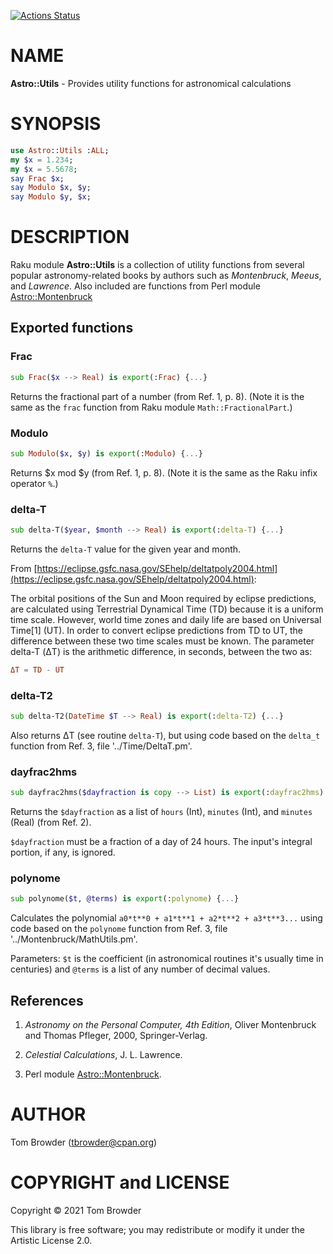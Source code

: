 [![Actions Status](https://github.com/tbrowder/Astro-Utils/workflows/test/badge.svg)](https://github.com/tbrowder/Astro-Utils/actions)

NAME
====

**Astro::Utils** - Provides utility functions for astronomical calculations

SYNOPSIS
========

```raku
use Astro::Utils :ALL;
my $x = 1.234;
my $x = 5.5678;
say Frac $x;
say Modulo $x, $y;
say Modulo $y, $x;
```

DESCRIPTION
===========

Raku module **Astro::Utils** is a collection of utility functions from several popular astronomy-related books by authors such as *Montenbruck*, *Meeus*, and *Lawrence*. Also included are functions from Perl module [Astro::Montenbruck](https://github.com/skrushinsky/astro-montenbruck)

Exported functions
------------------

### Frac

```raku
sub Frac($x --> Real) is export(:Frac) {...}
```

Returns the fractional part of a number (from Ref. 1, p. 8). (Note it is the same as the `frac` function from Raku module `Math::FractionalPart`.)

### Modulo

```raku
sub Modulo($x, $y) is export(:Modulo) {...}
```

Returns $x mod $y (from Ref. 1, p. 8). (Note it is the same as the Raku infix operator `%`.)

### delta-T

```raku
sub delta-T($year, $month --> Real) is export(:delta-T) {...}
```

Returns the `delta-T` value for the given year and month.

From [https://eclipse.gsfc.nasa.gov/SEhelp/deltatpoly2004.html](https://eclipse.gsfc.nasa.gov/SEhelp/deltatpoly2004.html):

The orbital positions of the Sun and Moon required by eclipse predictions, are calculated using Terrestrial Dynamical Time (TD) because it is a uniform time scale. However, world time zones and daily life are based on Universal Time[1] (UT). In order to convert eclipse predictions from TD to UT, the difference between these two time scales must be known. The parameter delta-T (ΔT) is the arithmetic difference, in seconds, between the two as:

```raku
ΔT = TD - UT
```

### delta-T2

```raku
sub delta-T2(DateTime $T --> Real) is export(:delta-T2) {...}
```

Also returns ΔT (see routine `delta-T`), but using code based on the `delta_t` function from Ref. 3, file '../Time/DeltaT.pm'.

### dayfrac2hms

```raku
sub dayfrac2hms($dayfraction is copy --> List) is export(:dayfrac2hms) {...}
```

Returns the `$dayfraction` as a list of `hours` (Int), `minutes` (Int), and `minutes` (Real) (from Ref. 2).

`$dayfraction` must be a fraction of a day of 24 hours. The input's integral portion, if any, is ignored.

### polynome

```raku
sub polynome($t, @terms) is export(:polynome) {...}
```

Calculates the polynomial `a0*t**0 + a1*t**1 + a2*t**2 + a3*t**3...` using code based on the `polynome` function from Ref. 3, file '../Montenbruck/MathUtils.pm'.

Parameters: `$t` is the coefficient (in astronomical routines it's usually time in centuries) and `@terms` is a list of any number of decimal values.

References
----------

1. *Astronomy on the Personal Computer, 4th Edition*, Oliver Montenbruck and Thomas Pfleger, 2000, Springer-Verlag.

2. *Celestial Calculations*, J. L. Lawrence.

3. Perl module [Astro::Montenbruck](https://github.com/skrushinsky/astro-montenbruck).

AUTHOR
======

Tom Browder (tbrowder@cpan.org)

COPYRIGHT and LICENSE
=====================

Copyright © 2021 Tom Browder

This library is free software; you may redistribute or modify it under the Artistic License 2.0.

